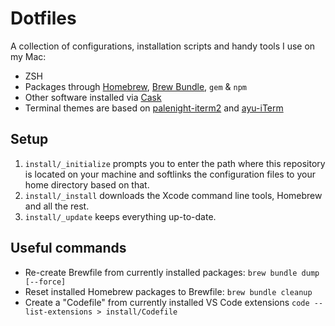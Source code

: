 # Dotfiles

A collection of configurations, installation scripts and handy tools I use on my Mac:

* ZSH
* Packages through [Homebrew](https://brew.sh), [Brew Bundle](https://github.com/Homebrew/homebrew-bundle), `gem` & `npm`
* Other software installed via [Cask](https://github.com/Homebrew/homebrew-cask)
* Terminal themes are based on [palenight-iterm2](https://github.com/JonathanSpeek/palenight-iterm2) and [ayu-iTerm](https://github.com/hwyncho/ayu-iTerm)

## Setup

1. `install/_initialize` prompts you to enter the path where this repository is located on your machine and softlinks the configuration files to your home directory based on that.
2. `install/_install` downloads the Xcode command line tools, Homebrew and all the rest.
3. `install/_update` keeps everything up-to-date.

## Useful commands

* Re-create Brewfile from currently installed packages: `brew bundle dump [--force]`
* Reset installed Homebrew packages to Brewfile: `brew bundle cleanup`
* Create a "Codefile" from currently installed VS Code extensions `code --list-extensions > install/Codefile`
